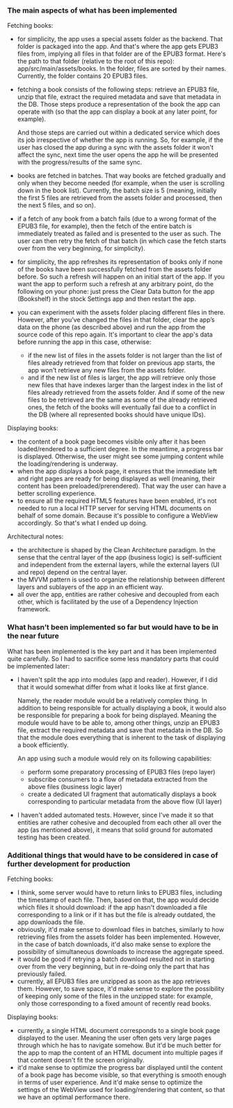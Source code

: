 ### The main aspects of what has been implemented
Fetching books:
     
* for simplicity, the app uses a special assets folder as the backend. That folder is packaged into the app. And that's where the app gets EPUB3 files from, implying all files in that folder are of the EPUB3 format. Here's the path to that folder (relative to the root of this repo): app/src/main/assets/books. In the folder, files are sorted by their names. Currently, the folder contains 20 EPUB3 files.
* fetching a book consists of the following steps: retrieve an EPUB3 file, unzip that file, extract the required metadata and save that metadata in the DB. Those steps produce a representation of the book the app can operate with (so that the app can display a book at any later point, for example).      
    
  And those steps are carried out within a dedicated service which does its job irrespective of whether the app is running. So, for example, if the user has closed the app during a sync with the assets folder it won't affect the sync, next time the user opens the app he will be presented with the progress/results of the same sync.
* books are fetched in batches. That way books are fetched gradually and only when they become needed (for example, when the user is scrolling down in the book list). Currently, the batch size is 5 (meaning, initially the first 5 files are retrieved from the assets folder and processed, then the next 5 files, and so on).
* if a fetch of any book from a batch fails (due to a wrong format of the EPUB3 file, for example), then the fetch of the entire batch is immediately treated as failed and is presented to the user as such. The user can then retry the fetch of that batch (in which case the fetch starts over from the very beginning, for simplicity).
* for simplicity, the app refreshes its representation of books only if none of the books have been successfully fetched from the assets folder before. So such a refresh will happen on an initial start of the app. If you want the app to perform such a refresh at any arbitrary point, do the following on your phone: just press the Clear Data button for the app (Bookshelf) in the stock Settings app and then restart the app.
* you can experiment with the assets folder placing different files in there. However, after you’ve changed the files in that folder, clear the app’s data on the phone (as described above) and run the app from the source code of this repo again. It's important to clear the app's data before running the app in this case, otherwise:
  * if the new list of files in the assets folder is not larger than the list of files already retrieved from that folder on previous app starts, the app won't retrieve any new files from the assets folder.
  * and if the new list of files is larger, the app will retrieve only those new files that have indexes larger than the largest index in the list of files already retrieved from the assets folder. And if some of the new files to be retrieved are the same as some of the already retrieved ones, the fetch of the books will eventually fail due to a conflict in the DB (where all represented books should have unique IDs).
    
Displaying books:    
    
* the content of a book page becomes visible only after it has been loaded/rendered to a sufficient degree. In the meantime, a progress bar is displayed. Otherwise, the user might see some jumping content while the loading/rendering is underway.
* when the app displays a book page, it ensures that the immediate left and right pages are ready for being displayed as well (meaning, their content has been preloaded/prerendered). That way the user can have a better scrolling experience.
* to ensure all the required HTML5 features have been enabled, it's not needed to run a local HTTP server for serving HTML documents on behalf of some domain. Because it's possible to configure a WebView accordingly. So that's what I ended up doing.

Architectural notes:    
    
* the architecture is shaped by the Clean Architecture paradigm. In the sense that the central layer of the app (business logic) is self-sufficient and independent from the external layers, while the external layers (UI and repo) depend on the central layer.    
* the MVVM pattern is used to organize the relationship between different layers and sublayers of the app in an efficient way.     
* all over the app, entities are rather cohesive and decoupled from each other, which is facilitated by the use of a Dependency Injection framework.    
    
### What hasn’t been implemented so far but would have to be in the near future
What has been implemented is the key part and it has been implemented quite carefully. So I had to sacrifice some less mandatory parts that could be implemented later:

* I haven't split the app into modules (app and reader). However, if I did that it would somewhat differ from what it looks like at first glance.
    
  Namely, the reader module would be a relatively complex thing. In addition to being responsible for actually displaying a book, it would also be responsible for preparing a book for being displayed. Meaning the module would have to be able to, among other things, unzip an EPUB3 file, extract the required metadata and save that metadata in the DB. So that the module does everything that is inherent to the task of displaying a book efficiently.
    
  An app using such a module would rely on its following capabilities:
  * perform some preparatory processing of EPUB3 files (repo layer)
  * subscribe consumers to a flow of metadata extracted from the above files (business logic layer)
  * create a dedicated UI fragment that automatically displays a book corresponding to particular metadata from the above flow (UI layer)
* I haven't added automated tests. However, since I've made it so that entities are rather cohesive and decoupled from each other all over the app (as mentioned above), it means that solid ground for automated testing has been created.    
    
### Additional things that would have to be considered in case of further development for production
Fetching books:
* I think, some server would have to return links to EPUB3 files, including the timestamp of each file. Then, based on that, the app would decide which files it should download: if the app hasn't downloaded a file corresponding to a link or if it has but the file is already outdated, the app downloads the file.
* obviously, it'd make sense to download files in batches, similarly to how retrieving files from the assets folder has been implemented. However, in the case of batch downloads, it'd also make sense to explore the possibility of simultaneous downloads to increase the aggregate speed.
* it would be good if retrying a batch download resulted not in starting over from the very beginning, but in re-doing only the part that has previously failed.    
* currently, all EPUB3 files are unzipped as soon as the app retrieves them. However, to save space, it'd make sense to explore the possibility of keeping only some of the files in the unzipped state: for example, only those corresponding to a fixed amount of recently read books.    
    
Displaying books:    
* currently, a single HTML document corresponds to a single book page displayed to the user. Meaning the user often gets very large pages through which he has to navigate somehow. But it'd be much better for the app to map the content of an HTML document into multiple pages if that content doesn't fit the screen originally.
* it'd make sense to optimize the progress bar displayed until the content of a book page has become visible, so that everything is smooth enough in terms of user experience. And it'd make sense to optimize the settings of the WebView used for loading/rendering that content, so that we have an optimal performance there.
